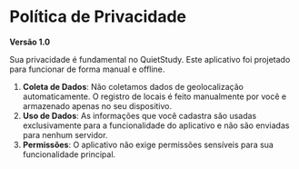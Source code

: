 # Política de Privacidade

**Versão 1.0**

Sua privacidade é fundamental no QuietStudy. Este aplicativo foi projetado para funcionar de forma manual e offline.

1.  **Coleta de Dados**: Não coletamos dados de geolocalização automaticamente. O registro de locais é feito manualmente por você e armazenado apenas no seu dispositivo.
2.  **Uso de Dados**: As informações que você cadastra são usadas exclusivamente para a funcionalidade do aplicativo e não são enviadas para nenhum servidor.
3.  **Permissões**: O aplicativo não exige permissões sensíveis para sua funcionalidade principal.